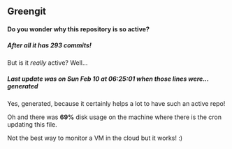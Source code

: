 ## Greengit

#### Do you wonder why this repository is so active?

##### After all it has 293 commits!

But is it *really* active? Well...

##### Last update was on Sun Feb 10 at 06:25:01 when those lines were... generated

Yes, generated, because it certainly helps a lot to have such an active repo!

Oh and there was **69%** disk usage on the machine
where there is the cron updating this file.

Not the best way to monitor a VM in the cloud but it works! :)
